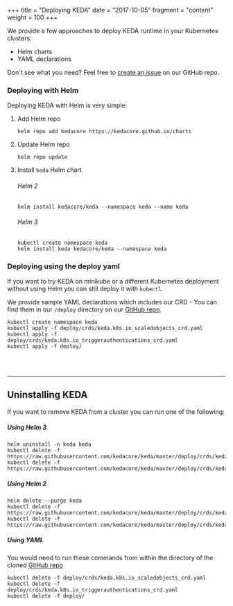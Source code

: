 +++
title = "Deploying KEDA"
date = "2017-10-05"
fragment = "content"
weight = 100
+++

We provide a few approaches to deploy KEDA runtime in your Kubernetes clusters:

- Helm charts
- YAML declarations

Don't see what you need? Feel free to [create an issue](https://github.com/kedacore/keda/issues/new) on our GitHub repo.

### Deploying with Helm

Deploying KEDA with Helm is very simple:

1. Add Helm repo
    ```cli
    helm repo add kedacore https://kedacore.github.io/charts
    ```

2. Update Helm repo
    ```cli
    helm repo update
    ```

3. Install `keda` Helm chart

    ###### Helm 2

    ```cli
    helm install kedacore/keda --namespace keda --name keda
    ```

    ###### Helm 3

    ```cli
    kubectl create namespace keda
    helm install keda kedacore/keda --namespace keda
    ```

### Deploying using the deploy yaml
If you want to try KEDA on minikube or a different Kubernetes deployment without using Helm you can still deploy it with `kubectl`.

We provide sample YAML declarations which includes our CRD - You can find them in our `/deploy` directory on our [GitHub repo](https://github.com/kedacore/keda).

```
kubectl create namespace keda
kubectl apply -f deploy/crds/keda.k8s.io_scaledobjects_crd.yaml
kubectl apply -f deploy/crds/keda.k8s.io_triggerauthentications_crd.yaml
kubectl apply -f deploy/
```

<br/><br/>

---

## Uninstalling KEDA

If you want to remove KEDA from a cluster you can run one of the following:

##### Using Helm 3

```cli
helm uninstall -n keda keda
kubectl delete -f https://raw.githubusercontent.com/kedacore/keda/master/deploy/crds/keda.k8s.io_scaledobjects_crd.yaml
kubectl delete -f https://raw.githubusercontent.com/kedacore/keda/master/deploy/crds/keda.k8s.io_triggerauthentications_crd.yaml
```

##### Using Helm 2

```cli
helm delete --purge keda
kubectl delete -f https://raw.githubusercontent.com/kedacore/keda/master/deploy/crds/keda.k8s.io_scaledobjects_crd.yaml
kubectl delete -f https://raw.githubusercontent.com/kedacore/keda/master/deploy/crds/keda.k8s.io_triggerauthentications_crd.yaml
```

##### Using YAML

You would need to run these commands from within the directory of the cloned [GitHub repo](https://github.com/kedacore/keda)

```cli
kubectl delete -f deploy/crds/keda.k8s.io_scaledobjects_crd.yaml
kubectl delete -f deploy/crds/keda.k8s.io_triggerauthentications_crd.yaml
kubectl delete -f deploy/
```
